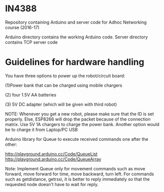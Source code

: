 # IN4388
Repository containing Arduino and server code for Adhoc Networking course (2016-17)

Arduino directory contains the working Arduino code.
Server directory contains TCP server code 

Guidelines for hardware handling
================================

You have three options to power up the robot/circuit board: 

(1)Power bank that can be charged using mobile chargers 

(2) four 1.5V AA batteries 

(3) 5V DC adapter (which will be given with third robot) 



NOTE: Whenever you get a new robot, please make sure that the ID is set properly. 
Else, ESP8266 will drop the packet because of the connection matrix. Use 5V 1A 
chargers to charge the power bank. Another option would be to charge it from 
Laptop/PC USB

Arduino library for Queue to execute received commands one after the other:

http://playground.arduino.cc/Code/QueueList
http://playground.arduino.cc/Code/QueueArray


Note: Implement Queue only for movement commands such as move forward, move forward 
for time, move backward, turn left. For commands such as getdistance, getrssi, it 
is better to reply immediately so that the requested node doesn't have to wait 
for reply.
